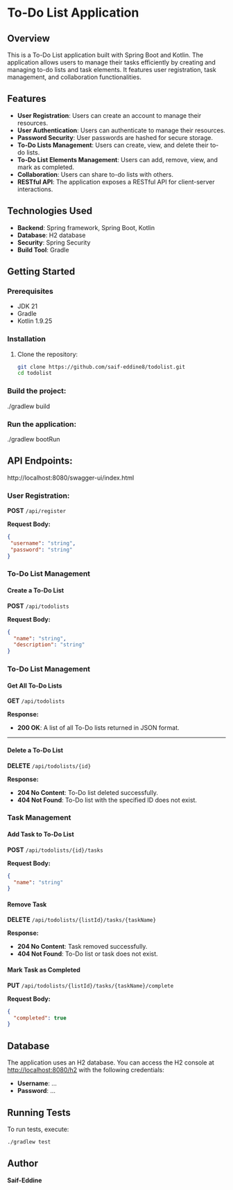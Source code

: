 # To-Do List Application

## Overview
This is a To-Do List application built with Spring Boot and Kotlin. The application allows users to manage their tasks efficiently by creating and managing to-do lists and task elements. It features user registration, task management, and collaboration functionalities.

## Features
- **User Registration**: Users can create an account to manage their resources.
- **User Authentication**: Users can authenticate to manage their resources.
- **Password Security**: User passwords are hashed for secure storage.
- **To-Do Lists Management**: Users can create, view, and delete their to-do lists.
- **To-Do List Elements Management**: Users can add, remove, view, and mark as completed.
- **Collaboration**: Users can share to-do lists with others.
- **RESTful API**: The application exposes a RESTful API for client-server interactions.

## Technologies Used
- **Backend**:  Spring framework, Spring Boot, Kotlin
- **Database**: H2 database
- **Security**: Spring Security
- **Build Tool**: Gradle


## Getting Started

### Prerequisites
- JDK 21
- Gradle
- Kotlin 1.9.25

### Installation
1. Clone the repository:
   ```bash
   git clone https://github.com/saif-eddine8/todolist.git
   cd todolist
   
### Build the project:
./gradlew build

### Run the application:
./gradlew bootRun

## API Endpoints:
http://localhost:8080/swagger-ui/index.html

### User Registration:

**POST** `/api/register`

**Request Body:**


 ```json
{
  "username": "string",
  "password": "string"
}
```

### To-Do List Management

#### Create a To-Do List

**POST** `/api/todolists`

**Request Body:**

```json
{
  "name": "string",
  "description": "string"
}
```

### To-Do List Management

#### Get All To-Do Lists

**GET** `/api/todolists`

**Response:**

- **200 OK**: A list of all To-Do lists returned in JSON format.

---

#### Delete a To-Do List

**DELETE** `/api/todolists/{id}`

**Response:**

- **204 No Content**: To-Do list deleted successfully.
- **404 Not Found**: To-Do list with the specified ID does not exist.

### Task Management

#### Add Task to To-Do List

**POST** `/api/todolists/{id}/tasks`

**Request Body:**

```json
{
  "name": "string"
}
```

#### Remove Task

**DELETE** `/api/todolists/{listId}/tasks/{taskName}`

**Response:**

- **204 No Content**: Task removed successfully.
- **404 Not Found**: To-Do list or task does not exist.

#### Mark Task as Completed

**PUT** `/api/todolists/{listId}/tasks/{taskName}/complete`

**Request Body:**

```json
{
  "completed": true
}
```

## Database
The application uses an H2 database. You can access the H2 console at [http://localhost:8080/h2](http://localhost:8080/h2) with the following credentials:

- **Username**: ...
- **Password**: ...

## Running Tests
To run tests, execute:

```bash
./gradlew test
```
## Author
**Saif-Eddine**



